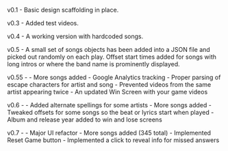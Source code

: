 v0.1 - Basic design scaffolding in place.

v0.3 - Added test videos.

v0.4 - A working version with hardcoded songs.

v0.5 - A small set of songs objects has been added into a JSON file and picked out randomly on each play. Offset start times added for songs with long intros or where the band name is prominently displayed.

v0.55 -
	- More songs added
	- Google Analytics tracking
	- Proper parsing of escape characters for artist and song
	- Prevented videos from the same artist appearing twice
	- An updated Win Screen with your game videos

v0.6 -
	- Added alternate spellings for some artists
	- More songs added
	- Tweaked offsets for some songs so the beat or lyrics start when played
	- Album and release year added to win and lose screens

v0.7 -
	- Major UI refactor
	- More songs added (345 total)
	- Implemented Reset Game button
	- Implemented a click to reveal info for missed answers